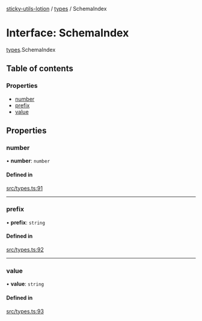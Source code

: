 [sticky-utils-lotion](../README.md) / [types](../modules/types.md) / SchemaIndex

# Interface: SchemaIndex

[types](../modules/types.md).SchemaIndex

## Table of contents

### Properties

- [number](types.SchemaIndex.md#number)
- [prefix](types.SchemaIndex.md#prefix)
- [value](types.SchemaIndex.md#value)

## Properties

### number

• **number**: `number`

#### Defined in

[src/types.ts:91](https://github.com/sticky/sticky-utils-lotion/blob/2800d26/src/types.ts#L91)

___

### prefix

• **prefix**: `string`

#### Defined in

[src/types.ts:92](https://github.com/sticky/sticky-utils-lotion/blob/2800d26/src/types.ts#L92)

___

### value

• **value**: `string`

#### Defined in

[src/types.ts:93](https://github.com/sticky/sticky-utils-lotion/blob/2800d26/src/types.ts#L93)
